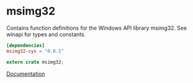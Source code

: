 # msimg32 #
Contains function definitions for the Windows API library msimg32. See winapi for types and constants.

```toml
[dependencies]
msimg32-sys = "0.0.1"
```

```rust
extern crate msimg32;
```

[Documentation](https://retep998.github.io/doc/msimg32/)
